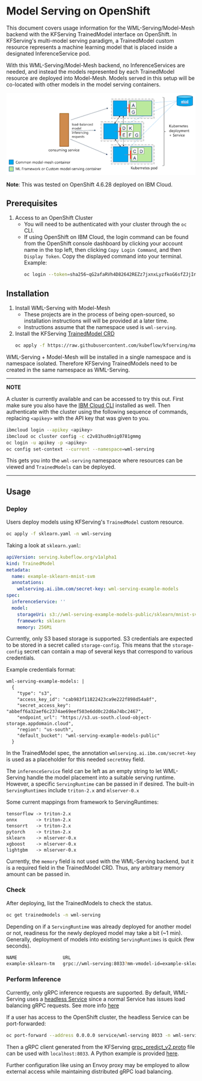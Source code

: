 # Model Serving on OpenShift

This document covers usage information for the WML-Serving/Model-Mesh backend
with the KFServing TrainedModel interface on OpenShift. In KFServing's multi-model serving paradigm,
a TrainedModel custom resource represents a machine learning model that is placed inside a designated
InferenceService pod.

With this WML-Serving/Model-Mesh backend, no InferenceServices are needed, and instead the models represented by
each TrainedModel resource are deployed into Model-Mesh. Models served in this setup will be co-located with other models in the
model serving containers.

![Model-Mesh Diagram](./model-mesh1.png)

**Note**: This was tested on OpenShift 4.6.28 deployed on IBM Cloud.

## Prerequisites

1. Access to an OpenShift Cluster
    - You will need to be authenticated with your cluster through the `oc` CLI.
    - If using OpenShift on IBM Cloud, the login command can be found from the OpenShift console dashboard by clicking
      your account name in the top left, then clicking `Copy Login Command`, and then `Display Token`. Copy the displayed
      command into your terminal. Example:
       ```bash
       oc login --token=sha256~qG2afaRVh4D82642REZz7jxnxLyzfkoG6sfZJjInjAg --server=https://c104-e.us-south.containers.cloud.ibm.com:31885
       ```

## Installation

1. Install WML-Serving with Model-Mesh
    - These projects are in the process of being open-sourced, so installation instructions will
      will be provided at a later time.
    - Instructions assume that the namespace used is `wml-serving`.
2. Install the KFServing [TrainedModel CRD](https://github.com/kubeflow/kfserving/blob/master/config/crd/serving.kubeflow.org_trainedmodels.yaml)
   ```bash
   oc apply -f https://raw.githubusercontent.com/kubeflow/kfserving/master/config/crd/serving.kubeflow.org_trainedmodels.yaml
   ```

WML-Serving + Model-Mesh will be installed in a single namespace and is namespace isolated. Therefore KFServing TrainedModels
need to be created in the same namespace as WML-Serving.

---
**NOTE**

A cluster is currently available and can be accessed to try this out. First make sure you also have the [IBM Cloud CLI](https://cloud.ibm.com/docs/cli?topic=cli-install-ibmcloud-cli) installed as well. Then authenticate with the cluster using the following sequence of commands,
replacing `<apikey>` with the API key that was given to you.

```bash
ibmcloud login --apikey <apikey>
ibmcloud oc cluster config -c c2v81hud0nig0781gmmg
oc login -u apikey -p <apikey>
oc config set-context --current --namespace=wml-serving
```

This gets you into the `wml-serving` namespace where resources can be viewed and `TrainedModels` can be deployed.

---

## Usage

### Deploy

Users deploy models using KFServing's `TrainedModel` custom resource.

```bash
oc apply -f sklearn.yaml -n wml-serving
```

Taking a look at `sklearn.yaml`:

```yaml
apiVersion: serving.kubeflow.org/v1alpha1
kind: TrainedModel
metadata:
  name: example-sklearn-mnist-svm
  annotations:
    wmlserving.ai.ibm.com/secret-key: wml-serving-example-models
spec:
  inferenceService: ''
  model:
    storageUri: s3://wml-serving-example-models-public/sklearn/mnist-svm.joblib
    framework: sklearn
    memory: 256Mi
```

Currently, only S3 based storage is supported. S3 credentials are expected to be stored in a secret called `storage-config`. This means that the `storage-config` secret can contain a map of several keys that correspond to various credentials.

Example credentials format:

```
wml-serving-example-models: |
  {
    "type": "s3",
    "access_key_id": "cab983f11822423ca9e222f898d54a8f",
    "secret_access_key": "abbeff6a32aef6c2374ae69eef503e6dd0c22d6a74bc2467",
    "endpoint_url": "https://s3.us-south.cloud-object-storage.appdomain.cloud",
    "region": "us-south",
    "default_bucket": "wml-serving-example-models-public"
  }
```

In the TrainedModel spec, the annotation `wmlserving.ai.ibm.com/secret-key` is used as a placeholder for this needed `secretKey` field.

The `inferenceService` field can be left as an empty string to let WML-Serving handle the model placement into a suitable serving runtime. However,
a specific `ServingRuntime` can be passed in if desired. The built-in `ServingRuntimes` include `triton-2.x` and `mlserver-0.x`

Some current mappings from framework to ServingRuntimes:

```
tensorflow -> triton-2.x
onnx       -> triton-2.x
tensorrt   -> triton-2.x
pytorch    -> triton-2.x
sklearn    -> mlserver-0.x
xgboost    -> mlserver-0.x
lightgbm   -> mlserver-0.x
```

Currently, the `memory` field is not used with the WML-Serving backend, but it is a required field in the TrainedModel CRD.
Thus, any arbitrary memory amount can be passed in.

### Check

After deploying, list the TrainedModels to check the status.

```bash
oc get trainedmodels -n wml-serving
```

Depending on if a `ServingRuntime` was already deployed for another model or not, readiness for
the newly deployed model may take a bit (~1 min). Generally, deployment of models into existing
`ServingRuntimes` is quick (few seconds).

```bash
NAME                 URL                                                       READY   AGE
example-sklearn-tm   grpc://wml-serving:8033?mm-vmodel-id=example-sklearn-tm   True    12s
```

### Perform Inference

Currently, only gRPC inference requests are supported. By default, WML-Serving uses a
[headless Service](https://kubernetes.io/docs/concepts/services-networking/service/#headless-services)
since a normal Service has issues load balancing gRPC requests. See more info
[here](https://kubernetes.io/blog/2018/11/07/grpc-load-balancing-on-kubernetes-without-tears/)

If a user has access to the OpenShift cluster, the headless Service can be port-forwarded:

```bash
oc port-forward --address 0.0.0.0 service/wml-serving 8033 -n wml-serving
```

Then a gRPC client generated from the KFServing [grpc_predict_v2.proto](https://github.com/kubeflow/kfserving/blob/master/docs/predict-api/v2/grpc_predict_v2.proto)
file can be used with `localhost:8033`. A Python example is provided [here](../grpc-predict).

Further configuration like using an Envoy proxy may be employed to allow external access while maintaining
distributed gRPC load balancing.

